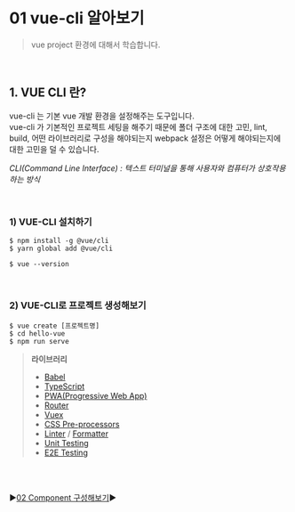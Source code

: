 # 01 vue-cli 알아보기

> vue project 환경에 대해서 학습합니다.

<br/>

## 1. VUE CLI 란?

vue-cli 는 기본 vue 개발 환경을 설정해주는 도구입니다.  
vue-cli 가 기본적인 프로젝트 세팅을 해주기 때문에 폴더 구조에 대한 고민, lint, build, 어떤 라이브러리로 구성을 해야되는지 webpack 설정은 어떻게 해야되는지에 대한 고민을 덜 수 있습니다.

_CLI(Command Line Interface) : 텍스트 터미널을 통해 사용자와 컴퓨터가 상호작용하는 방식_

<br/>

### 1) VUE-CLI 설치하기

```
$ npm install -g @vue/cli
$ yarn global add @vue/cli

$ vue --version
```

<br/>

### 2) VUE-CLI로 프로젝트 생성해보기

```
$ vue create [프로젝트명]
$ cd hello-vue
$ npm run serve
```

> **라이브러리**
>
> - [Babel](https://babeljs.io/)
> - [TypeScript](https://www.typescriptlang.org/)
> - [PWA(Progressive Web App)](https://web.dev/progressive-web-apps/)
> - [Router](https://router.vuejs.org/)
> - [Vuex](https://vuex.vuejs.org/)
> - [CSS Pre-processors](https://htmlmag.com/article/an-introduction-to-css-preprocessors-sass-less-stylus)
> - [Linter](https://eslint.org/) / [Formatter](https://github.com/prettier/prettier)
> - [Unit Testing](https://jestjs.io/)
> - [E2E Testing](https://www.cypress.io/)

<br/>
<br/>

:arrow_forward:[02 Component 구성해보기](./02%20Component%20%EA%B5%AC%EC%84%B1%ED%95%B4%EB%B3%B4%EA%B8%B0.md):arrow_forward:
